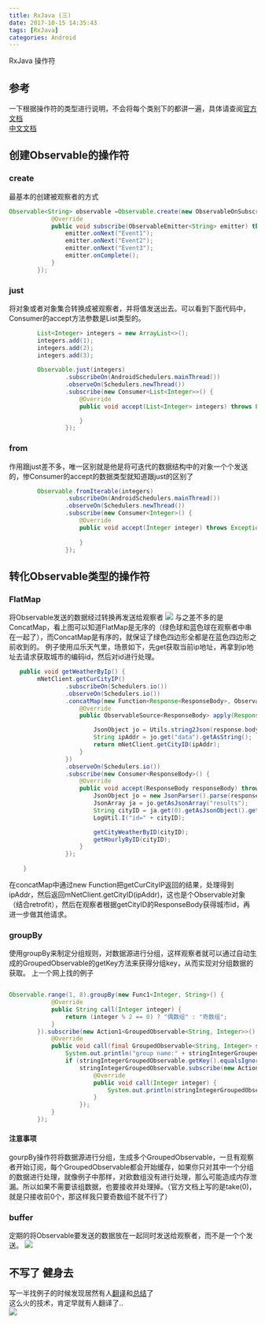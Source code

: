 ```yaml
---
title: RxJava (三)  
date: 2017-10-15 14:35:43  
tags: [RxJava]
categories: Android
---
```

RxJava 操作符  
<!-- more -->
## 参考
一下根据操作符的类型进行说明，不会将每个类别下的都讲一遍，具体请查阅[官方文档](http://reactivex.io/documentation/operators.html)  
[中文文档](https://mcxiaoke.gitbooks.io/rxdocs/content/)

## 创建Observable的操作符
### create
最基本的创建被观察者的方式
```java
Observable<String> observable =Observable.create(new ObservableOnSubscribe<String>() {
            @Override
            public void subscribe(ObservableEmitter<String> emitter) throws Exception {
                emitter.onNext("Event1");
                emitter.onNext("Event2");
                emitter.onNext("Event3");
                emitter.onComplete();
            }
        });
```  
### just
将对象或者对象集合转换成被观察者，并将值发送出去。可以看到下面代码中，Consumer的accept方法参数是List类型的。
```java
        List<Integer> integers = new ArrayList<>();
        integers.add(1);
        integers.add(2);
        integers.add(3);
        
        Observable.just(integers)
                .subscribeOn(AndroidSchedulers.mainThread())
                .observeOn(Schedulers.newThread())
                .subscribe(new Consumer<List<Integer>>() {
                    @Override
                    public void accept(List<Integer> integers) throws Exception {

                    }
                });
```
### from
作用跟just差不多，唯一区别就是他是将可迭代的数据结构中的对象一个个发送的，惨Consumer的accept的数据类型就知道跟just的区别了
```java
        Observable.fromIterable(integers)
                .subscribeOn(AndroidSchedulers.mainThread())
                .observeOn(Schedulers.newThread())
                .subscribe(new Consumer<Integer>() {
                    @Override
                    public void accept(Integer integer) throws Exception {
				
                    }
                });
```


## 转化Observable类型的操作符
### FlatMap 
将Observable发送的数据经过转换再发送给观察者
![](http://reactivex.io/documentation/operators/images/flatMap.c.png)
与之差不多的是 ConcatMap，看上图可以知道FlatMap是无序的（绿色球和蓝色球在观察者中串在一起了），而ConcatMap是有序的，就保证了绿色四边形全都是在蓝色四边形之前收到的。
例子使用瓜乐天气里，场景如下，先get获取当前ip地址，再拿到ip地址去请求获取城市的编码id，然后对id进行处理。
```java
   public void getWeatherByIp() {
        mNetClient.getCurCityIP()
                .subscribeOn(Schedulers.io())
                .observeOn(Schedulers.io())
                .concatMap(new Function<Response<ResponseBody>, ObservableSource<ResponseBody>>() {
                    @Override
                    public ObservableSource<ResponseBody> apply(Response<ResponseBody> response) throws Exception {

                        JsonObject jo = Utils.string2Json(response.body().string());
                        String ipAddr = jo.get("data").getAsString();
                        return mNetClient.getCityID(ipAddr);
                    }
                })
                .observeOn(Schedulers.io())
                .subscribe(new Consumer<ResponseBody>() {
                    @Override
                    public void accept(ResponseBody responseBody) throws Exception {
                        JsonObject jo = new JsonParser().parse(responseBody.string()).getAsJsonObject();
                        JsonArray ja = jo.getAsJsonArray("results");
                        String cityID = ja.get(0).getAsJsonObject().get("id").getAsString();
                        LogUtil.I("id=" + cityID);

                        getCityWeatherByID(cityID);
                        getHourlyByID(cityID);
                    }
                });
        
    }
```
在concatMap中通过new Function把getCurCityIP返回的结果，处理得到ipAddr，然后返回mNetClient.getCityID(ipAddr)，这也是个Observable对象（结合retrofit），然后在观察者根据getCityID的ResponseBody获得城市id，再进一步做其他请求。


### groupBy
使用groupBy来制定分组规则，对数据源进行分组，这样观察者就可以通过自动生成的GroupedObservable的getKey方法来获得分组key，从而实现对分组数据的获取。
上一个网上找的例子
```java

Observable.range(1, 8).groupBy(new Func1<Integer, String>() {  
            @Override  
            public String call(Integer integer) {  
                return (integer % 2 == 0) ? "偶数组" : "奇数组";  
            }  
        }).subscribe(new Action1<GroupedObservable<String, Integer>>() {  
            @Override  
            public void call(final GroupedObservable<String, Integer> stringIntegerGroupedObservable) {  
                System.out.println("group name:" + stringIntegerGroupedObservable.getKey());  
                if (stringIntegerGroupedObservable.getKey().equalsIgnoreCase("奇数组"))  
                    stringIntegerGroupedObservable.subscribe(new Action1<Integer>() {  
                        @Override  
                        public void call(Integer integer) {  
                            System.out.println(stringIntegerGroupedObservable.getKey() + "'member: " + integer);  
                        }  
                    });  
            }  
        }); 
```
#### 注意事项
gourpBy操作符将数据源进行分组，生成多个GroupedObservable，一旦有观察者开始订阅，每个GroupedObservable都会开始缓存，如果你只对其中一个分组的数据进行处理，就像例子中那样，对欧数组没有进行处理，那么可能造成内存泄漏。所以如果不需要该组数据，也要接收并处理掉。（官方文档上写的是take(0)，就是只接收前0个，那这样我只要奇数组不就不行了）

### buffer
定期的将Observable要发送的数据放在一起同时发送给观察者，而不是一个个发送。
![](http://reactivex.io/documentation/operators/images/Buffer.png)


## 不写了 健身去
写一半找例子的时候发现居然有人[翻译](https://mcxiaoke.gitbooks.io/rxdocs/content/)和[总结](https://www.jianshu.com/p/7b1f57bd1489)了  
这么火的技术，肯定早就有人翻译了..  
![](http://ww2.sinaimg.cn/large/9150e4e5ly1fjkl5d4d1tj204g04fglo.jpg)


